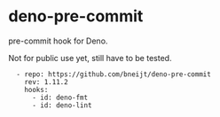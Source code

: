 # deno-pre-commit

pre-commit hook for Deno.

Not for public use yet, still have to be tested.

```
  - repo: https://github.com/bneijt/deno-pre-commit
    rev: 1.11.2
    hooks:
      - id: deno-fmt
      - id: deno-lint
```
